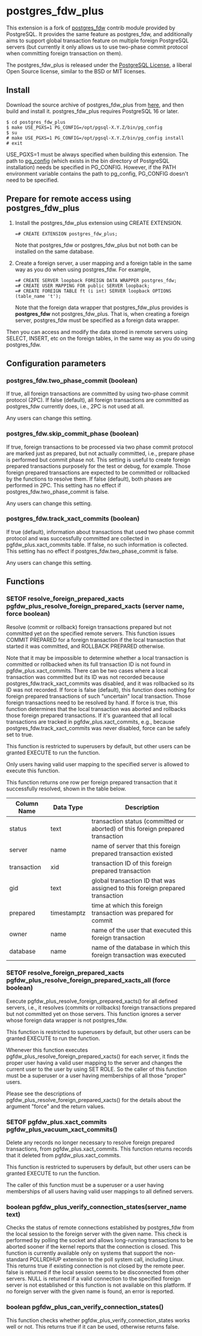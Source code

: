 # postgres_fdw_plus

This extension is a fork of
[postgres_fdw](https://www.postgresql.org/docs/devel/postgres-fdw.html)
contrib module provided by PostgreSQL.
It provides the same feature as postgres_fdw, and additionally aims to
support global transaction feature on multiple foreign PostgreSQL servers
(but currently it only allows us to use two-phase commit protocol
when committing foreign transaction on them).

The postgres_fdw_plus is released under
the [PostgreSQL License](https://opensource.org/licenses/postgresql),
a liberal Open Source license, similar to the BSD or MIT licenses.

## Install

Download the source archive of postgres_fdw_plus from
[here](https://github.com/MasaoFujii/postgres_fdw_plus),
and then build and install it. postgres_fdw_plus requires
PostgreSQL 16 or later.

```
$ cd postgres_fdw_plus
$ make USE_PGXS=1 PG_CONFIG=/opt/pgsql-X.Y.Z/bin/pg_config
$ su
# make USE_PGXS=1 PG_CONFIG=/opt/pgsql-X.Y.Z/bin/pg_config install
# exit
```

USE_PGXS=1 must be always specified when building this extension.
The path to [pg_config](https://www.postgresql.org/docs/devel/app-pgconfig.html)
(which exists in the bin directory of PostgreSQL installation)
needs be specified in PG_CONFIG.
However, if the PATH environment variable contains the path to pg_config,
PG_CONFIG doesn't need to be specified.

## Prepare for remote access using postgres_fdw_plus

1. Install the postgres_fdw_plus extension using CREATE EXTENSION.

   ```
   =# CREATE EXTENSION postgres_fdw_plus;
   ```

   Note that postgres_fdw or postgres_fdw_plus but not both can be installed
   on the same database.

2. Create a foreign server, a user mapping and a foreign table in the same way
as you do when using postgres_fdw. For example,

   ```
   =# CREATE SERVER loopback FOREIGN DATA WRAPPER postgres_fdw;
   =# CREATE USER MAPPING FOR public SERVER loopback;
   =# CREATE FOREIGN TABLE ft (i int) SERVER loopback OPTIONS (table_name 't');
   ```

   Note that the foreign data wrapper that postgres_fdw_plus provides is
   **postgres_fdw** not postgres_fdw_plus. That is, when creating a foreign
   server, postgres_fdw must be specified as a foreign data wrapper.

Then you can access and modify the data stored in remote servers
using SELECT, INSERT, etc on the foreign tables, in the same way as
you do using postgres_fdw.

## Configuration parameters

### postgres_fdw.two_phase_commit (boolean)
If true, all foreign transactions are committed by using
two-phase commit protocol (2PC).
If false (default), all foreign transactions are committed as
postgres_fdw currently does, i.e., 2PC is not used at all.

Any users can change this setting.

### postgres_fdw.skip_commit_phase (boolean)
If true, foreign transactions to be processed via two phase commit
protocol are marked just as prepared, but not actually committed,
i.e., prepare phase is performed but commit phase not. This setting
is useful to create foreign prepared transactions purposely for
the test or debug, for example. Those foreign prepared transactions
are expected to be committed or rollbacked by the functions to
resolve them. If false (default), both phases are performed in 2PC.
This setting has no effect if postgres_fdw.two_phase_commit is false.

Any users can change this setting.

### postgres_fdw.track_xact_commits (boolean)
If true (default), information about transactions that used two phase
commit protocol and was successfully committed are collected in
pgfdw_plus.xact_commits table. If false, no such information is collected.
This setting has no effect if postgres_fdw.two_phase_commit is false.

Any users can change this setting.

## Functions

### SETOF resolve_foreign_prepared_xacts pgfdw_plus_resolve_foreign_prepared_xacts (server name, force boolean)
Resolve (commit or rollback) foreign transactions prepared but not
committed yet on the specified remote servers. This function issues
COMMIT PREPARED for a foreign transaction if the local transaction
that started it was committed, and ROLLBACK PREPARED otherwise.

Note that it may be impossible to determine whether a local transaction
is committed or rollbacked when its full transaction ID is not found
in pgfdw_plus.xact_commits. There can be two cases where a local
transaction was committed but its ID was not recorded because
postgres_fdw.track_xact_commits was disabled, and it was rollbacked
so its ID was not recorded. If force is false (default), this function
does nothing for foreign prepared transactions of such "uncertain"
local transaction. Those foreign transactions need to be resolved by hand.
If force is true, this function determines that the local transaction
was aborted and rollbacks those foreign prepared transactions. If it's
guaranteed that all local transactions are tracked in
pgfdw_plus.xact_commits, e.g., because postgres_fdw.track_xact_commits
was never disabled, force can be safely set to true.

This function is restricted to superusers by default,
but other users can be granted EXECUTE to run the function.

Only users having valid user mapping to the specified server is allowed
to execute this function.

This function returns one row per foreign prepared transaction that
it successfully resolved, shown in the table below.

| Column Name   | Data Type | Description                                    |
|---------------|-----------|------------------------------------------------|
| status          | text      | transaction status (committed or aborted) of this foreign prepared transaction |
| server        | name      | name of server that this foreign prepared transaction existed |
| transaction         | xid   | transaction ID of this foreign prepared transaction |
| gid   | text    | global transaction ID that was assigned to this foreign prepared transaction |
| prepared | timestamptz    | time at which this foreign transaction was prepared for commit |
| owner    | name    | name of the user that executed this foreign transaction |
| database   | name    | name of the database in which this foreign transaction was executed |

### SETOF resolve_foreign_prepared_xacts pgfdw_plus_resolve_foreign_prepared_xacts_all (force boolean)
Execute pgfdw_plus_resolve_foreign_prepared_xacts() for all defined servers,
i.e., it resolves (commits or rollbacks) foreign transactions prepared
but not committed yet on those servers. This function ignores a server
whose foreign data wrapper is not postgres_fdw.

This function is restricted to superusers by default,
but other users can be granted EXECUTE to run the function.

Whenever this function executes pgfdw_plus_resolve_foreign_prepared_xacts()
for each server, it finds the proper user having a valid user mapping to
the server and changes the current user to the user by using SET ROLE.
So the caller of this function must be a superuser or a user having
memberships of all those "proper" users.

Please see the descriptions of pgfdw_plus_resolve_foreign_prepared_xacts() for
the details about the argument "force" and the return values.

### SETOF pgfdw_plus.xact_commits pgfdw_plus_vacuum_xact_commits()
Delete any records no longer necessary to resolve foreign prepared
transactions, from pgfdw_plus.xact_commits. This function returns
records that it deleted from pgfdw_plus.xact_commits.

This function is restricted to superusers by default,
but other users can be granted EXECUTE to run the function.

The caller of this function must be a superuser or a user having
memberships of all users having valid user mappings to all defined servers.

### boolean pgfdw_plus_verify_connection_states(server_name text)
Checks the status of remote connections established by postgres_fdw from the
local session to the foreign server with the given name. This check is performed
by polling the socket and allows long-running transactions to be aborted sooner
if the kernel reports that the connection is closed. This function is currently
available only on systems that support the non-standard POLLRDHUP extension to
the poll system call, including Linux. This returns true if existing connection
is not closed by the remote peer. false is returned if the local session seems
to be disconnected from other servers. NULL is returned if a valid connection
to the specified foreign server is not established or this function is not
available on this platform. If no foreign server with the given name is found,
an error is reported.

### boolean pgfdw_plus_can_verify_connection_states()
This function checks whether pgfdw_plus_verify_connection_states works well or
not. This returns true if it can be used, otherwise returns false.
